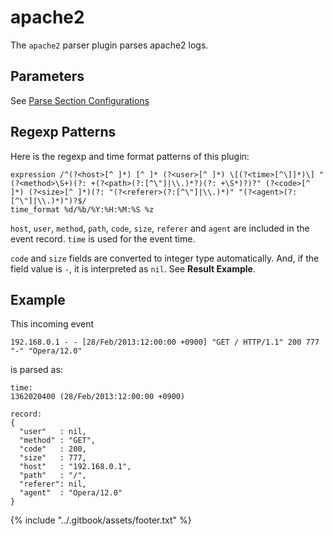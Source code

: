 # apache2

The `apache2` parser plugin parses apache2 logs.

## Parameters

See [Parse Section Configurations](../configuration/parse-section.md)

## Regexp Patterns

Here is the regexp and time format patterns of this plugin:

```text
expression /^(?<host>[^ ]*) [^ ]* (?<user>[^ ]*) \[(?<time>[^\]]*)\] "(?<method>\S+)(?: +(?<path>(?:[^\"]|\\.)*?)(?: +\S*)?)?" (?<code>[^ ]*) (?<size>[^ ]*)(?: "(?<referer>(?:[^\"]|\\.)*)" "(?<agent>(?:[^\"]|\\.)*)")?$/
time_format %d/%b/%Y:%H:%M:%S %z
```

`host`, `user`, `method`, `path`, `code`, `size`, `referer` and `agent` are included in the event record. `time` is used for the event time.

`code` and `size` fields are converted to integer type automatically. And, if the field value is `-`, it is interpreted as `nil`. See **Result Example**.

## Example

This incoming event

```text
192.168.0.1 - - [28/Feb/2013:12:00:00 +0900] "GET / HTTP/1.1" 200 777 "-" "Opera/12.0"
```

is parsed as:

```text
time:
1362020400 (28/Feb/2013:12:00:00 +0900)

record:
{
  "user"   : nil,
  "method" : "GET",
  "code"   : 200,
  "size"   : 777,
  "host"   : "192.168.0.1",
  "path"   : "/",
  "referer": nil,
  "agent"  : "Opera/12.0"
}
```

{% include "../.gitbook/assets/footer.txt" %}

